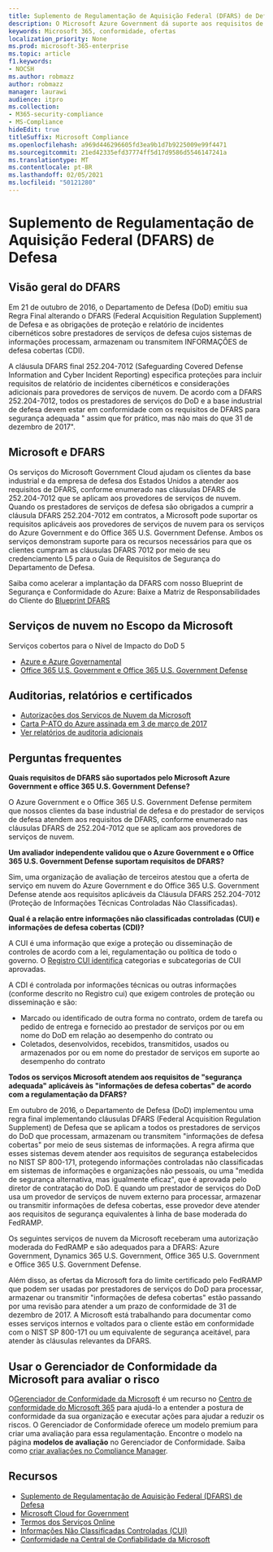 ```yaml
---
title: Suplemento de Regulamentação de Aquisição Federal (DFARS) de Defesa
description: O Microsoft Azure Government dá suporte aos requisitos de DFARS (Federal Acquisition Regulation) de defesa.
keywords: Microsoft 365, conformidade, ofertas
localization_priority: None
ms.prod: microsoft-365-enterprise
ms.topic: article
f1.keywords:
- NOCSH
ms.author: robmazz
author: robmazz
manager: laurawi
audience: itpro
ms.collection:
- M365-security-compliance
- MS-Compliance
hideEdit: true
titleSuffix: Microsoft Compliance
ms.openlocfilehash: a969d446296605fd3ea9b1d7b9225009e99f4471
ms.sourcegitcommit: 21ed42335efd37774ff5d17d9586d5546147241a
ms.translationtype: MT
ms.contentlocale: pt-BR
ms.lasthandoff: 02/05/2021
ms.locfileid: "50121280"
---
```

# <a name="defense-federal-acquisition-regulation-supplement-dfars"></a>Suplemento de Regulamentação de Aquisição Federal (DFARS) de Defesa

## <a name="dfars-overview"></a>Visão geral do DFARS

Em 21 de outubro de 2016, o Departamento de Defesa (DoD) emitiu sua Regra Final alterando o DFARS (Federal Acquisition Regulation Supplement) de Defesa e as obrigações de proteção e relatório de incidentes cibernéticos sobre prestadores de serviços de defesa cujos sistemas de informações processam, armazenam ou transmitem INFORMAÇÕES de defesa cobertas (CDI).  
  
A cláusula DFARS final 252.204-7012 (Safeguarding Covered Defense Information and Cyber Incident Reporting) especifica proteções para incluir requisitos de relatório de incidentes cibernéticos e considerações adicionais para provedores de serviços de nuvem. De acordo com a DFARS 252.204-7012, todos os prestadores de serviços do DoD e a base industrial de defesa devem estar em conformidade com os requisitos de DFARS para segurança adequada " assim que for prático, mas não mais do que 31 de dezembro de 2017".

## <a name="microsoft-and-dfars"></a>Microsoft e DFARS

Os serviços do Microsoft Government Cloud ajudam os clientes da base industrial e da empresa de defesa dos Estados Unidos a atender aos requisitos de DFARS, conforme enumerado nas cláusulas DFARS de 252.204-7012 que se aplicam aos provedores de serviços de nuvem. Quando os prestadores de serviços de defesa são obrigados a cumprir a cláusula DFARS 252.204-7012 em contratos, a Microsoft pode suportar os requisitos aplicáveis aos provedores de serviços de nuvem para os serviços do Azure Government e do Office 365 U.S. Government Defense. Ambos os serviços demonstram suporte para os recursos necessários para que os clientes cumpram as cláusulas DFARS 7012 por meio de seu credenciamento L5 para o Guia de Requisitos de Segurança do Departamento de Defesa.  
  
Saiba como acelerar a implantação da DFARS com nosso Blueprint de Segurança e Conformidade do Azure: Baixe a Matriz de Responsabilidades do Cliente do [Blueprint DFARS](https://servicetrust.microsoft.com/ViewPage/Blueprint?command=Download&downloadType=Document&downloadId=7ed1b47c-b180-4323-9aec-21712d54b167&docTab=fc060920-cdb8-11e7-bacf-0bf52b09d912_DoD_Blueprint)

## <a name="microsoft-in-scope-cloud-services"></a>Serviços de nuvem no Escopo da Microsoft 

Serviços cobertos para o Nível de Impacto do DoD 5

- [Azure e Azure Governamental](https://aka.ms/AzureCompliance)
- [Office 365 U.S. Government e Office 365 U.S. Government Defense](https://go.microsoft.com/fwlink/p/?LinkID=2077751)

## <a name="audits-reports-and-certificates"></a>Auditorias, relatórios e certificados

- [Autorizações dos Serviços de Nuvem da Microsoft](https://marketplace.fedramp.gov/index.html#/products?status=Compliant&sort=productName)
- [Carta P-ATO do Azure assinada em 3 de março de 2017](https://servicetrust.microsoft.com/ViewPage/MSComplianceGuide?command=Download&downloadType=Document&downloadId=94ff5b42-4077-4612-8cf7-3194ded323dc&docTab=4ce99610-c9c0-11e7-8c2c-f908a777fa4d_GRC_Assessment_Reports)
- [Ver relatórios de auditoria adicionais](https://aka.ms/auditreports)

## <a name="frequently-asked-questions"></a>Perguntas frequentes

**Quais requisitos de DFARS são suportados pelo Microsoft Azure Government e office 365 U.S. Government Defense?**

O Azure Government e o Office 365 U.S. Government Defense permitem que nossos clientes da base industrial de defesa e do prestador de serviços de defesa atendem aos requisitos de DFARS, conforme enumerado nas cláusulas DFARS de 252.204-7012 que se aplicam aos provedores de serviços de nuvem.

**Um avaliador independente validou que o Azure Government e o Office 365 U.S. Government Defense suportam requisitos de DFARS?**

Sim, uma organização de avaliação de terceiros atestou que a oferta de serviço em nuvem do Azure Government e do Office 365 U.S. Government Defense atende aos requisitos aplicáveis da Cláusula DFARS 252.204-7012 (Proteção de Informações Técnicas Controladas Não Classificadas).

**Qual é a relação entre informações não classificadas controladas (CUI) e informações de defesa cobertas (CDI)?**

A CUI é uma informação que exige a proteção ou disseminação de controles de acordo com a lei, regulamentação ou política de todo o governo. O [Registro CUI identifica](https://www.archives.gov/cui/registry/category-list.html) categorias e subcategorias de CUI aprovadas.

A CDI é controlada por informações técnicas ou outras informações (conforme descrito no Registro cui) que exigem controles de proteção ou disseminação e são:

- Marcado ou identificado de outra forma no contrato, ordem de tarefa ou pedido de entrega e fornecido ao prestador de serviços por ou em nome do DoD em relação ao desempenho do contrato ou
- Coletados, desenvolvidos, recebidos, transmitidos, usados ou armazenados por ou em nome do prestador de serviços em suporte ao desempenho do contrato

**Todos os serviços Microsoft atendem aos requisitos de "segurança adequada" aplicáveis às "informações de defesa cobertas" de acordo com a regulamentação da DFARS?**

Em outubro de 2016, o Departamento de Defesa (DoD) implementou uma regra final implementando cláusulas DFARS (Federal Acquisition Regulation Supplement) de Defesa que se aplicam a todos os prestadores de serviços do DoD que processam, armazenam ou transmitem "informações de defesa cobertas" por meio de seus sistemas de informações. A regra afirma que esses sistemas devem atender aos requisitos de segurança estabelecidos [](https://nvlpubs.nist.gov/nistpubs/SpecialPublications/NIST.SP.800-171.pdf)no NIST SP 800-171, protegendo informações controladas não classificadas em sistemas de informações e organizações não pessoais, ou uma "medida de segurança alternativa, mas igualmente eficaz", que é aprovada pelo diretor de contratação do DoD. E quando um prestador de serviços do DoD usa um provedor de serviços de nuvem externo para processar, armazenar ou transmitir informações de defesa cobertas, esse provedor deve atender aos requisitos de segurança equivalentes à linha de base moderada do FedRAMP.

Os seguintes serviços de nuvem da Microsoft receberam uma autorização moderada do FedRAMP e são adequados para a DFARS: Azure Government, Dynamics 365 U.S. Government, Office 365 U.S. Government e Office 365 U.S. Government Defense.

Além disso, as ofertas da Microsoft fora do limite certificado pelo FedRAMP que podem ser usadas por prestadores de serviços do DoD para processar, armazenar ou transmitir "informações de defesa cobertas" estão passando por uma revisão para atender a um prazo de conformidade de 31 de dezembro de 2017. A Microsoft está trabalhando para documentar como esses serviços internos e voltados para o cliente estão em conformidade com o NIST SP 800-171 ou um equivalente de segurança aceitável, para atender às cláusulas relevantes da DFARS.

## <a name="use-microsoft-compliance-manager-to-assess-your-risk"></a>Usar o Gerenciador de Conformidade da Microsoft para avaliar o risco

O[Gerenciador de Conformidade da Microsoft](/microsoft-365/compliance/compliance-manager) é um recurso no [Centro de conformidade do Microsoft 365](/microsoft-365/compliance/microsoft-365-compliance-center) para ajudá-lo a entender a postura de conformidade da sua organização e executar ações para ajudar a reduzir os riscos. O Gerenciador de Conformidade oferece um modelo premium para criar uma avaliação para essa regulamentação. Encontre o modelo na página **modelos de avaliação** no Gerenciador de Conformidade. Saiba como [criar avaliações no Compliance Manager](/microsoft-365/compliance/compliance-manager-assessments).

## <a name="resources"></a>Recursos

- [Suplemento de Regulamentação de Aquisição Federal (DFARS) de Defesa](https://www.acq.osd.mil/dpap/dars/dfarspgi/current/index.html)
- [Microsoft Cloud for Government](https://enterprise.microsoft.com/industries/government/start-your-microsoft-cloud-for-government-trial-today)
- [Termos dos Serviços Online](https://www.microsoftvolumelicensing.com/DocumentSearch.aspx?Mode=3&DocumentTypeId=31)
- [Informações Não Classificadas Controladas (CUI)](https://www.archives.gov/cui/registry/category-list)
- [Conformidade na Central de Confiabilidade da Microsoft](https://www.microsoft.com/trust-center/compliance/compliance-overview)
